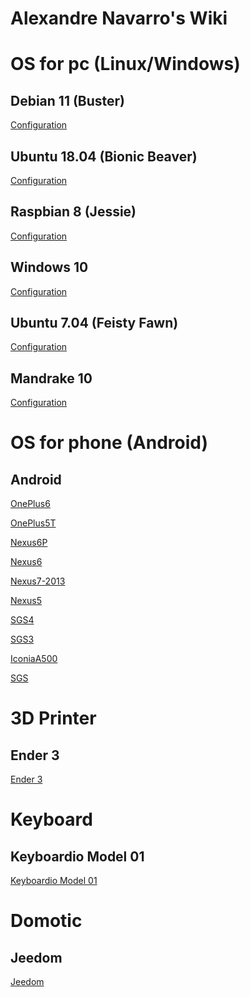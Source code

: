 Alexandre Navarro's Wiki
====

OS for pc (Linux/Windows)
=========

Debian 11 (Buster)
------
[Configuration](https://github.com/alexandrenavarro/wiki/blob/master/debian-11/Configuration.md)

Ubuntu 18.04 (Bionic Beaver)
------
[Configuration](https://github.com/alexandrenavarro/wiki/blob/master/ubuntu-18.04/Configuration.md)

Raspbian 8 (Jessie)
------
[Configuration](https://github.com/alexandrenavarro/wiki/blob/master/raspbian-8/Configuration.md)

Windows 10
------
[Configuration](https://github.com/alexandrenavarro/wiki/blob/master/windows-10/Configuration.md)

Ubuntu 7.04 (Feisty Fawn)
------
[Configuration](https://github.com/alexandrenavarro/wiki/blob/master/ubuntu-7.04/Configuration.md)

Mandrake 10
------
[Configuration](https://github.com/alexandrenavarro/wiki/blob/master/mandrake-10/Configuration.md)


OS for phone (Android)
=========

Android
-------

[OnePlus6](https://github.com/alexandrenavarro/wiki/blob/master/android/OnePlus6.md)

[OnePlus5T](https://github.com/alexandrenavarro/wiki/blob/master/android/OnePlus5T.md)

[Nexus6P](https://github.com/alexandrenavarro/wiki/blob/master/android/Nexus6P.md)

[Nexus6](https://github.com/alexandrenavarro/wiki/blob/master/android/Nexus6.md)

[Nexus7-2013](https://github.com/alexandrenavarro/wiki/blob/master/android/Nexus7-2013.md)

[Nexus5](https://github.com/alexandrenavarro/wiki/blob/master/android/Nexus5.md)

[SGS4](https://github.com/alexandrenavarro/wiki/blob/master/android/SGS4.md)

[SGS3](https://github.com/alexandrenavarro/wiki/blob/master/android/SGS3.md)

[IconiaA500](https://github.com/alexandrenavarro/wiki/blob/master/android/IconiaA500.md)

[SGS](https://github.com/alexandrenavarro/wiki/blob/master/android/SGS.md)



3D Printer
==========

Ender 3
-------
[Ender 3](https://github.com/alexandrenavarro/wiki/blob/master/3d-printer/Ender3.md)

Keyboard
========

Keyboardio Model 01
-------------------
[Keyboardio Model 01](https://github.com/alexandrenavarro/wiki/blob/master/keyboard/KeyboardioModel01.md)


Domotic
=======

Jeedom
------
[Jeedom](https://github.com/alexandrenavarro/wiki/blob/master/jeedom/Jeedom.md)
